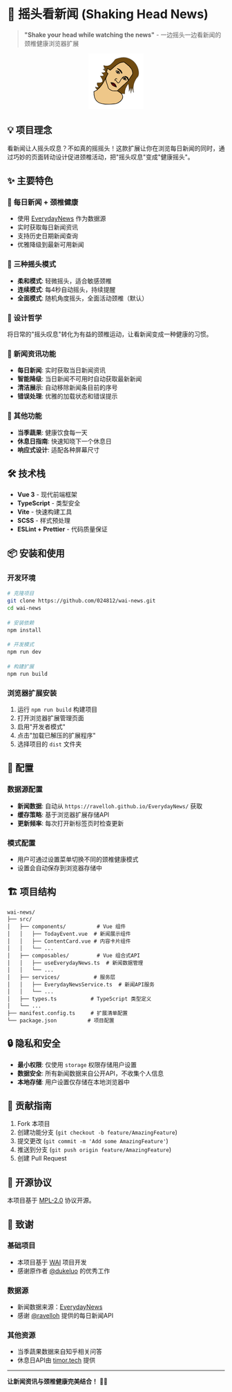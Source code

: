 # 🚀 摇头看新闻 (Shaking Head News)

> **"Shake your head while watching the news"** - 一边摇头一边看新闻的颈椎健康浏览器扩展

<p align="center">
  <img width="128" height="128" src="./public/icons/logo128.png" />
</p>

## 💡 **项目理念**

看新闻让人摇头叹息？不如真的摇摇头！这款扩展让你在浏览每日新闻的同时，通过巧妙的页面转动设计促进颈椎活动，把"摇头叹息"变成"健康摇头"。

## ✨ **主要特色**

### 📰 **每日新闻 + 颈椎健康**
- 使用 [EverydayNews](https://github.com/ravelloh/everydaynews) 作为数据源
- 实时获取每日新闻资讯
- 支持历史日期新闻查询
- 优雅降级到最新可用新闻

### 🤖 **三种摇头模式**
- **柔和模式**: 轻微摇头，适合敏感颈椎
- **连续模式**: 每4秒自动摇头，持续提醒
- **全面模式**: 随机角度摇头，全面活动颈椎（默认）

### 🎯 **设计哲学**
将日常的"摇头叹息"转化为有益的颈椎运动，让看新闻变成一种健康的习惯。

### 📰 **新闻资讯功能**
- **每日新闻**: 实时获取当日新闻资讯
- **智能降级**: 当日新闻不可用时自动获取最新新闻
- **清洁展示**: 自动移除新闻条目前的序号
- **错误处理**: 优雅的加载状态和错误提示

### 🍎 **其他功能**
- **当季蔬果**: 健康饮食每一天
- **休息日指南**: 快速知晓下一个休息日
- **响应式设计**: 适配各种屏幕尺寸

## 🛠️ **技术栈**

- **Vue 3** - 现代前端框架
- **TypeScript** - 类型安全
- **Vite** - 快速构建工具
- **SCSS** - 样式预处理
- **ESLint + Prettier** - 代码质量保证

## 📦 **安装和使用**

### 开发环境
```bash
# 克隆项目
git clone https://github.com/024812/wai-news.git
cd wai-news

# 安装依赖
npm install

# 开发模式
npm run dev

# 构建扩展
npm run build
```

### 浏览器扩展安装
1. 运行 `npm run build` 构建项目
2. 打开浏览器扩展管理页面
3. 启用"开发者模式"
4. 点击"加载已解压的扩展程序"
5. 选择项目的 `dist` 文件夹

## 🔧 **配置**

### 数据源配置
- **新闻数据**: 自动从 `https://ravelloh.github.io/EverydayNews/` 获取
- **缓存策略**: 基于浏览器扩展存储API
- **更新频率**: 每次打开新标签页时检查更新

### 模式配置
- 用户可通过设置菜单切换不同的颈椎健康模式
- 设置会自动保存到浏览器存储中

## 🏗️ **项目结构**

```
wai-news/
├── src/
│   ├── components/          # Vue 组件
│   │   ├── TodayEvent.vue  # 新闻展示组件
│   │   ├── ContentCard.vue # 内容卡片组件
│   │   └── ...
│   ├── composables/         # Vue 组合式API
│   │   ├── useEverydayNews.ts  # 新闻数据管理
│   │   └── ...
│   ├── services/           # 服务层
│   │   ├── EverydayNewsService.ts  # 新闻API服务
│   │   └── ...
│   ├── types.ts           # TypeScript 类型定义
│   └── ...
├── manifest.config.ts     # 扩展清单配置
└── package.json          # 项目配置
```

## 🔒 **隐私和安全**

- **最小权限**: 仅使用 `storage` 权限存储用户设置
- **数据安全**: 所有新闻数据来自公开API，不收集个人信息
- **本地存储**: 用户设置仅存储在本地浏览器中

## 🤝 **贡献指南**

1. Fork 本项目
2. 创建功能分支 (`git checkout -b feature/AmazingFeature`)
3. 提交更改 (`git commit -m 'Add some AmazingFeature'`)
4. 推送到分支 (`git push origin feature/AmazingFeature`)
5. 创建 Pull Request

## 📄 **开源协议**

本项目基于 [MPL-2.0](LICENSE) 协议开源。

## 🙏 **致谢**

### 基础项目
- 本项目基于 [WAI](https://github.com/dukeluo/wai) 项目开发
- 感谢原作者 [@dukeluo](https://github.com/dukeluo) 的优秀工作

### 数据源
- 新闻数据来源：[EverydayNews](https://github.com/ravelloh/everydaynews)
- 感谢 [@ravelloh](https://github.com/ravelloh) 提供的每日新闻API

### 其他资源
- 当季蔬果数据来自知乎相关问答
- 休息日API由 [timor.tech](https://timor.tech/api/holiday) 提供

---

**让新闻资讯与颈椎健康完美结合！** 📰💪
